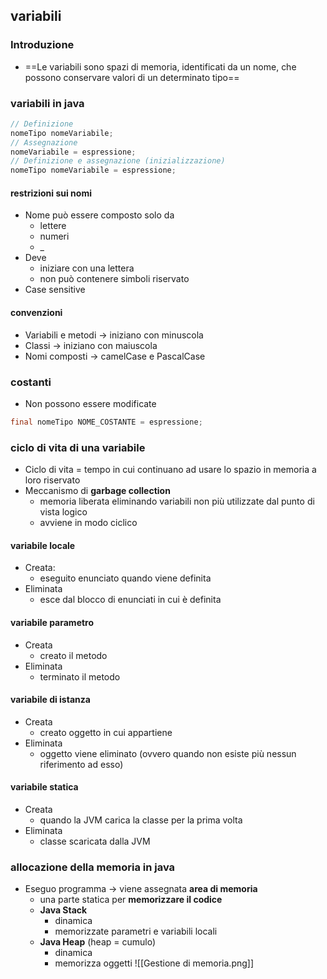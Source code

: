 ## variabili
### Introduzione
- ==Le variabili sono spazi di memoria, identificati da un nome, che possono conservare valori di un determinato tipo==
### variabili in java
```java
// Definizione
nomeTipo nomeVariabile;
// Assegnazione
nomeVariabile = espressione;
// Definizione e assegnazione (inizializzazione)
nomeTipo nomeVariabile = espressione;
```
#### restrizioni sui nomi
- Nome può essere composto solo da
	- lettere
	- numeri
	- _
- Deve
	- iniziare con una lettera
	- non può contenere simboli riservato
- Case sensitive
#### convenzioni
- Variabili e metodi -> iniziano con minuscola
- Classi -> iniziano con maiuscola
- Nomi composti -> camelCase e PascalCase

### costanti
- Non possono essere modificate
```java
final nomeTipo NOME_COSTANTE = espressione;
```
### ciclo di vita di una variabile
- Ciclo di vita = tempo in cui continuano ad usare lo spazio in memoria a loro riservato
- Meccanismo di **garbage collection**
	- memoria liberata eliminando variabili non più utilizzate dal punto di vista logico
	- avviene in modo ciclico
#### variabile locale
- Creata:
	- eseguito enunciato quando viene definita
- Eliminata
	- esce dal blocco di enunciati in cui è definita
#### variabile parametro
- Creata
	- creato il metodo
- Eliminata
	- terminato il metodo
#### variabile di istanza
- Creata
	- creato oggetto in cui appartiene
- Eliminata
	- oggetto viene eliminato (ovvero quando non esiste più nessun riferimento ad esso)
#### variabile statica
- Creata
	- quando la JVM carica la classe per la prima volta
- Eliminata
	- classe scaricata dalla JVM
### allocazione della memoria in java
- Eseguo programma -> viene assegnata **area di memoria**
	- una parte statica per **memorizzare il codice**
	- **Java Stack**
		- dinamica
		- memorizzate parametri e variabili locali
	- **Java Heap** (heap = cumulo)
		- dinamica
		- memorizza oggetti
![[Gestione di memoria.png]]
